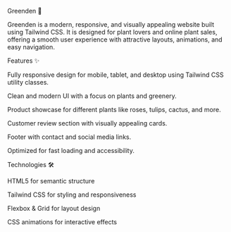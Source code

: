 Greenden 🌱

Greenden is a modern, responsive, and visually appealing website built using Tailwind CSS. It is designed for plant lovers and online plant sales, offering a smooth user experience with attractive layouts, animations, and easy navigation.

Features ✨

Fully responsive design for mobile, tablet, and desktop using Tailwind CSS utility classes.

Clean and modern UI with a focus on plants and greenery.

Product showcase for different plants like roses, tulips, cactus, and more.

Customer review section with visually appealing cards.

Footer with contact and social media links.

Optimized for fast loading and accessibility.

Technologies 🛠️

HTML5 for semantic structure

Tailwind CSS for styling and responsiveness

Flexbox & Grid for layout design

CSS animations for interactive effects
